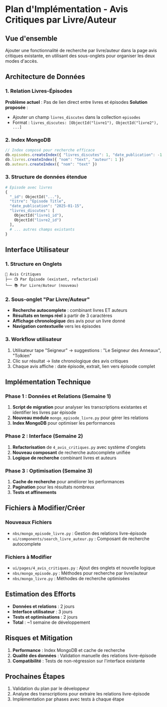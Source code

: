 # Plan d'Implémentation - Avis Critiques par Livre/Auteur

## Vue d'ensemble
Ajouter une fonctionnalité de recherche par livre/auteur dans la page avis critiques existante, en utilisant des sous-onglets pour organiser les deux modes d'accès.

## Architecture de Données

### 1. Relation Livres-Épisodes
**Problème actuel** : Pas de lien direct entre livres et épisodes
**Solution proposée** : 
- Ajouter un champ `livres_discutes` dans la collection `episodes`
- Format : `livres_discutes: [ObjectId("livre1"), ObjectId("livre2"), ...]`

### 2. Index MongoDB
```javascript
// Index composé pour recherche efficace
db.episodes.createIndex({ "livres_discutes": 1, "date_publication": -1 })
db.livres.createIndex({ "nom": "text", "auteur": 1 })
db.auteurs.createIndex({ "nom": "text" })
```

### 3. Structure de données étendue
```python
# Episode avec livres
{
  "_id": ObjectId("..."),
  "titre": "Episode Title",
  "date_publication": "2025-01-15",
  "livres_discutes": [
    ObjectId("livre1_id"),
    ObjectId("livre2_id")
  ],
  # ... autres champs existants
}
```

## Interface Utilisateur

### 1. Structure en Onglets
```
📝 Avis Critiques
├── 📺 Par Épisode (existant, refactorisé)
└── 📚 Par Livre/Auteur (nouveau)
```

### 2. Sous-onglet "Par Livre/Auteur"
- **Recherche autocomplete** : combinant livres ET auteurs
- **Résultats en temps réel** à partir de 3 caractères
- **Affichage chronologique** des avis pour un livre donné
- **Navigation contextuelle** vers les épisodes

### 3. Workflow utilisateur
1. Utilisateur tape "Seigneur" → suggestions : "Le Seigneur des Anneaux", "Tolkien"
2. Clic sur résultat → liste chronologique des avis critiques
3. Chaque avis affiche : date épisode, extrait, lien vers épisode complet

## Implémentation Technique

### Phase 1 : Données et Relations (Semaine 1)
1. **Script de migration** pour analyser les transcriptions existantes et identifier les livres par épisode
2. **Nouveau module** `mongo_episode_livre.py` pour gérer les relations
3. **Index MongoDB** pour optimiser les performances

### Phase 2 : Interface (Semaine 2)  
1. **Refactorisation** de `4_avis_critiques.py` avec système d'onglets
2. **Nouveau composant** de recherche autocomplete unifiée
3. **Logique de recherche** combinant livres et auteurs

### Phase 3 : Optimisation (Semaine 3)
1. **Cache de recherche** pour améliorer les performances
2. **Pagination** pour les résultats nombreux
3. **Tests et affinements**

## Fichiers à Modifier/Créer

### Nouveaux Fichiers
- `nbs/mongo_episode_livre.py` : Gestion des relations livre-épisode
- `ui/components/search_livre_auteur.py` : Composant de recherche autocomplete

### Fichiers à Modifier
- `ui/pages/4_avis_critiques.py` : Ajout des onglets et nouvelle logique
- `nbs/mongo_episode.py` : Méthodes pour recherche par livre/auteur
- `nbs/mongo_livre.py` : Méthodes de recherche optimisées

## Estimation des Efforts
- **Données et relations** : 2 jours
- **Interface utilisateur** : 3 jours  
- **Tests et optimisations** : 2 jours
- **Total** : ~1 semaine de développement

## Risques et Mitigation
1. **Performance** : Index MongoDB et cache de recherche
2. **Qualité des données** : Validation manuelle des relations livre-épisode
3. **Compatibilité** : Tests de non-régression sur l'interface existante

## Prochaines Étapes
1. Validation du plan par le développeur
2. Analyse des transcriptions pour extraire les relations livre-épisode
3. Implémentation par phases avec tests à chaque étape
